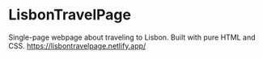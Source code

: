 # LisbonTravelPage
Single-page webpage about traveling to Lisbon. Built with pure HTML and CSS. https://lisbontravelpage.netlify.app/
